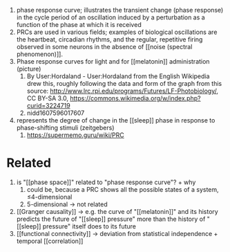 1. phase response curve; illustrates the transient change (phase response) in the cycle period of an oscillation induced by a perturbation as a function of the phase at which it is received
2. PRCs are used in various fields; examples of biological oscillations are the heartbeat, circadian rhythms, and the regular, repetitive firing observed in some neurons in the absence of [[noise (spectral phenomenon)]].
3. Phase response curves for light and for [[melatonin]] administration (picture)
	1. By User:Hordaland - User:Hordaland from the English Wikipedia drew this, roughly following the data and form of the graph from this source: http://www.lrc.rpi.edu/programs/Futures/LF-Photobiology/, CC BY-SA 3.0, https://commons.wikimedia.org/w/index.php?curid=3224719
	2. nidd1607596017607
4. represents the degree of change in the [[sleep]] phase in response to phase-shifting stimuli (zeitgebers)
	1. https://supermemo.guru/wiki/PRC

# Related
1. is "[[phase space]]" related to "phase response curve"? + why
	1. could be, because a PRC shows all the possible states of a system, ≤4-dimensional
	2. 5-dimensional → not related
2. [[Granger causality]] → e.g. the curve of "[[melatonin]]" and its history predicts the future of "[[sleep]] pressure" more than the history of "[[sleep]] pressure" itself does to its future
3. [[functional connectivity]] → deviation from statistical independence + temporal [[correlation]]